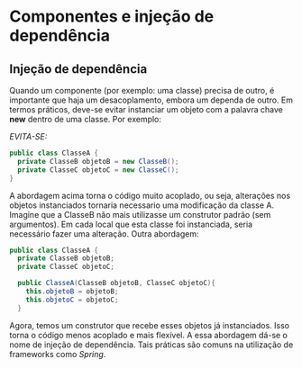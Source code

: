 # Componentes e injeção de dependência
## Injeção de dependência
Quando um componente (por exemplo: uma classe) precisa de outro, é importante que haja um desacoplamento, embora um dependa de outro. Em termos práticos, deve-se evitar instanciar um objeto com a palavra chave **new** dentro de uma classe. Por exemplo:

_EVITA-SE:_  

```java
public class ClasseA {  
  private ClasseB objetoB = new ClasseB();  
  private ClasseC objetoC = new ClasseC();  
}
```
  
A abordagem acima torna o código muito acoplado, ou seja, alterações nos objetos instanciados tornaria necessario uma modificação da classe A. Imagine que a ClasseB não mais utilizasse um construtor padrão (sem argumentos). Em cada local que esta classe foi instanciada, seria necessário fazer uma alteração. 
Outra abordagem:

```java
public class ClasseA {  
  private ClasseB objetoB;
  private ClasseC objetoC;

  public ClasseA(ClasseB objetoB, ClasseC objetoC){
    this.objetoB = objetoB;
    this.objetoC = objetoC;
  }
```

Agora, temos um construtor que recebe esses objetos já instanciados. Isso torna o código menos acoplado e mais flexível. A essa abordagem dá-se o nome de injeção de dependência. Tais práticas são comuns na utilização de frameworks como _Spring_.


